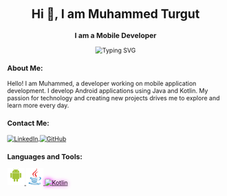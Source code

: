 <h1 align="center">Hi 👋, I am Muhammed Turgut</h1>
<h3 align="center">I am a Mobile Developer</h3>

<p align="center">
  <img src="https://readme-typing-svg.herokuapp.com?color=%2336BCF7&lines=I+am+developing+mobile+applications;Java%2C+Kotlin+and+Android" alt="Typing SVG" />
</p>

<h3 align="left">About Me:</h3>
<p align="left">
 Hello! I am Muhammed, a developer working on mobile application development. I develop Android applications using Java and Kotlin. My passion for technology and creating new projects drives me to explore and learn more every day.
</p>

<h3 align="left">Contact Me:</h3>
<p align="left">
  <a href="https://www.linkedin.com/in/muhammed-turgut/" target="blank">
    <img align="center" src="https://raw.githubusercontent.com/rahuldkjain/github-profile-readme-generator/master/src/images/icons/Social/linked-in-alt.svg" alt="LinkedIn" height="30" width="40" />
  </a>
  <a href="https://github.com/muhammed-turgut" target="blank">
    <img align="center" src="https://raw.githubusercontent.com/rahuldkjain/github-profile-readme-generator/master/src/images/icons/Social/github.svg" alt="GitHub" height="30" width="40" />
  </a>
</p>

<h3 align="left">Languages and Tools:</h3>
<p align="left">
  <a href="https://developer.android.com" target="_blank" rel="noreferrer">
    <img src="https://raw.githubusercontent.com/devicons/devicon/master/icons/android/android-original-wordmark.svg" alt="Android" width="40" height="40"/>
  </a>
  <a href="https://www.java.com" target="_blank" rel="noreferrer">
    <img src="https://raw.githubusercontent.com/devicons/devicon/master/icons/java/java-original.svg" alt="Java" width="40" height="40"/>
  </a>
  <a href="https://kotlinlang.org" target="_blank" rel="noreferrer">
    <img src="https://www.vectorlogo.zone/logos/kotlinlang/kotlinlang-icon.svg" alt="Kotlin" width="40" height="40" style="filter: drop-shadow(0 0 5px rgb(255, 0, 255));"/>
  </a>
</p>
